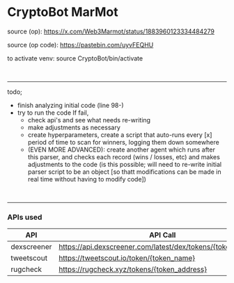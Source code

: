 # CryptoBot MarMot
source (op): https://x.com/Web3Marmot/status/1883960123334484279

source (op code): https://pastebin.com/uyvFEQHU

to activate venv: source CryptoBot/bin/activate

<br><hr>
todo;
- finish analyzing initial code (line 98-)
- try to run the code
    If fail,
    - check api's and see what needs re-writing
    - make adjustments as necessary
    - create hyperparameters, create a script that auto-runs every [x] period of time to scan for winners, logging them down somewhere
    - (EVEN MORE ADVANCED): create another agent which runs after this parser, and checks each record (wins / losses, etc) and makes adjustments to the code (is this possible; will need to re-write initial parser script to be an object [so thatt modifications can be made in real time without having to modify code])

<br><hr>

### APIs used
| API | API Call | DevLinks |
|------------------|-----------------|-----------------|
| dexscreener    | https://api.dexscreener.com/latest/dex/tokens/{token_address}    | https://docs.dexscreener.com/api/reference    |
| tweetscout    | https://tweetscout.io/token/{token_name}    | https://app.tweetscout.io/developer    |
| rugcheck    | https://rugcheck.xyz/tokens/{token_address}    | https://api.rugcheck.xyz/swagger/index.html#/    |
